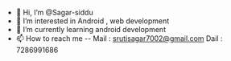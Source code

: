 - 👋 Hi, I’m @Sagar-siddu
- 👀 I’m interested in Android , web development
- 🌱 I’m currently learning android development
- 📫 How to reach me -- Mail : srutisagar7002@gmail.com
                        Dail : 7286991686


